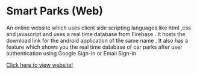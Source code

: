 # Smart Parks (Web)
An online website which uses client side scripting languages like html ,css and javascript and uses a real time database from Firebase . It hosts the download link for the android application of the same name . It also has a feature which shows you the real time database of car parks after user authentication using Google Sign-in or Email Sign-in

[Click here to view website!](https://adriel1997.github.io/linkedProjects/smartparks/home.html)
